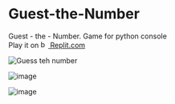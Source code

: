 # Guest-the-Number
Guest - the - Number. Game for python console <br>
Play it on <a href="https://replit.com/@IvayloVelkov/Python-Mini-Games">
<img class="#gh-light-mode-only" src="https://seeklogo.com/images/R/replit-icon-logo-A666709FE9-seeklogo.com.png" alt="bootstrap" width="15" height="15"/>
Replit.com</a>


![Guess teh number](https://user-images.githubusercontent.com/114020789/221370869-8d8aab4e-ba9a-4c0e-952c-14fd8f1c52d5.png)



![image](https://user-images.githubusercontent.com/114020789/221370994-7782c546-e0f9-4237-b9d9-d57a9f6503c1.png)


![image](https://user-images.githubusercontent.com/114020789/221371045-7aa45ad5-1750-442d-8e33-6fbbfdfcd0dc.png)
